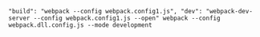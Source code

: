 `
"build": "webpack --config webpack.config1.js",
"dev": "webpack-dev-server --config webpack.config1.js --open"
webpack --config webpack.dll.config.js --mode development
`